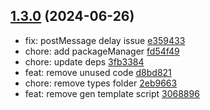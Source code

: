 ## [1.3.0](https://github.com/tomjs/vscode-extension-webview/compare/v1.2.0...v1.3.0) (2024-06-26)

- fix: postMessage delay issue  [e359433](https://github.com/tomjs/vscode-extension-webview/commit/e359433)
- chore: add packageManager  [fd54f49](https://github.com/tomjs/vscode-extension-webview/commit/fd54f49)
- chore: update deps  [3fb3384](https://github.com/tomjs/vscode-extension-webview/commit/3fb3384)
- feat: remove unused code  [d8bd821](https://github.com/tomjs/vscode-extension-webview/commit/d8bd821)
- chore: remove types folder  [2eb9663](https://github.com/tomjs/vscode-extension-webview/commit/2eb9663)
- feat: remove gen template script  [3068896](https://github.com/tomjs/vscode-extension-webview/commit/3068896)

